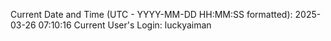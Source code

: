 Current Date and Time (UTC - YYYY-MM-DD HH:MM:SS formatted): 2025-03-26 07:10:16
Current User's Login: luckyaiman
